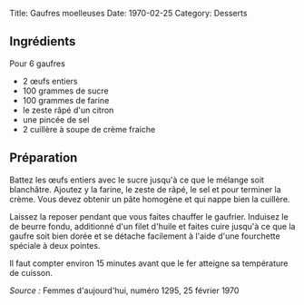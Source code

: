 Title: Gaufres moelleuses
Date: 1970-02-25
Category: Desserts

## Ingrédients

Pour 6 gaufres

* 2 œufs entiers
* 100 grammes de sucre
* 100 grammes de farine
* le zeste râpé d'un citron
* une pincée de sel
* 2 cuillère à soupe de crème fraiche

## Préparation

Battez les œufs entiers avec le sucre jusqu'à ce que le mélange soit
blanchâtre. Ajoutez y la farine, le zeste de râpé, le sel et pour terminer la
crème. Vous devez obtenir un pâte homogène et qui nappe bien la cuillère. 

Laissez la reposer pendant que vous faites chauffer le gaufrier. Induisez le de
beurre fondu, additionné d'un filet d'huile et faites cuire jusqu'à ce que la
gaufre soit bien dorée et se détache facilement à l'aide d'une fourchette
spéciale à deux pointes.

Il faut compter environ 15 minutes avant que le fer atteigne sa température de
cuisson.

*Source :* Femmes d'aujourd'hui, numéro 1295, 25 février 1970
